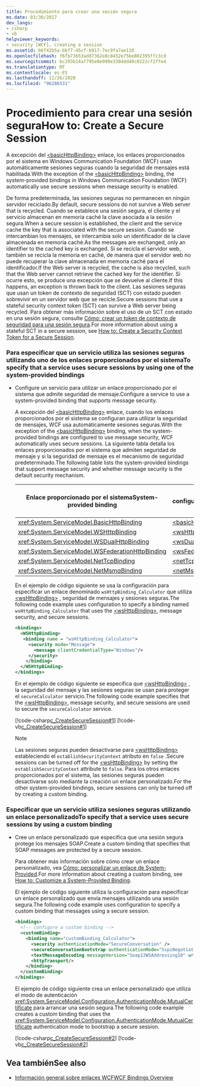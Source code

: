 ```yaml
---
title: Procedimiento para crear una sesión segura
ms.date: 03/30/2017
dev_langs:
- csharp
- vb
helpviewer_keywords:
- security [WCF], creating a session
ms.assetid: b6f42b5a-bbf7-45cf-b917-7ec9fa7ae110
ms.openlocfilehash: f6fb73653add7362e8c8452e75be802395ffc3cd
ms.sourcegitcommit: bc293b14af795e0e999e3304dd40c0222cf2ffe4
ms.translationtype: MT
ms.contentlocale: es-ES
ms.lasthandoff: 11/26/2020
ms.locfileid: "96286531"
---
```

# <a name="how-to-create-a-secure-session"></a><span data-ttu-id="b20fb-102">Procedimiento para crear una sesión segura</span><span class="sxs-lookup"><span data-stu-id="b20fb-102">How to: Create a Secure Session</span></span>

<span data-ttu-id="b20fb-103">A excepción del [\<basicHttpBinding>](../../configure-apps/file-schema/wcf/basichttpbinding.md) enlace, los enlaces proporcionados por el sistema en Windows Communication Foundation (WCF) usan automáticamente sesiones seguras cuando la seguridad de mensajes está habilitada.</span><span class="sxs-lookup"><span data-stu-id="b20fb-103">With the exception of the [\<basicHttpBinding>](../../configure-apps/file-schema/wcf/basichttpbinding.md) binding, the system-provided bindings in Windows Communication Foundation (WCF) automatically use secure sessions when message security is enabled.</span></span>  
  
 <span data-ttu-id="b20fb-104">De forma predeterminada, las sesiones seguras no permanecen en ningún servidor reciclado.</span><span class="sxs-lookup"><span data-stu-id="b20fb-104">By default, secure sessions do not survive a Web server that is recycled.</span></span> <span data-ttu-id="b20fb-105">Cuando se establece una sesión segura, el cliente y el servicio almacenan en memoria caché la clave asociada a la sesión segura.</span><span class="sxs-lookup"><span data-stu-id="b20fb-105">When a secure session is established, the client and the service cache the key that is associated with the secure session.</span></span> <span data-ttu-id="b20fb-106">Cuando se intercambian los mensajes, se intercambia solo un identificador de la clave almacenada en memoria caché.</span><span class="sxs-lookup"><span data-stu-id="b20fb-106">As the messages are exchanged, only an identifier to the cached key is exchanged.</span></span> <span data-ttu-id="b20fb-107">Si se recicla el servidor web, también se recicla la memoria en caché, de manera que el servidor web no puede recuperar la clave almacenada en memoria caché para el identificador.</span><span class="sxs-lookup"><span data-stu-id="b20fb-107">If the Web server is recycled, the cache is also recycled, such that the Web server cannot retrieve the cached key for the identifier.</span></span> <span data-ttu-id="b20fb-108">Si ocurre esto, se produce una excepción que se devuelve al cliente.</span><span class="sxs-lookup"><span data-stu-id="b20fb-108">If this happens, an exception is thrown back to the client.</span></span> <span data-ttu-id="b20fb-109">Las sesiones seguras que usan un token de contexto de seguridad (SCT) con estado pueden sobrevivir en un servidor web que se recicle.</span><span class="sxs-lookup"><span data-stu-id="b20fb-109">Secure sessions that use a stateful security context token (SCT) can survive a Web server being recycled.</span></span> <span data-ttu-id="b20fb-110">Para obtener más información sobre el uso de un SCT con estado en una sesión segura, consulte [Cómo: crear un token de contexto de seguridad para una sesión segura](how-to-create-a-security-context-token-for-a-secure-session.md).</span><span class="sxs-lookup"><span data-stu-id="b20fb-110">For more information about using a stateful SCT in a secure session, see [How to: Create a Security Context Token for a Secure Session](how-to-create-a-security-context-token-for-a-secure-session.md).</span></span>  
  
### <a name="to-specify-that-a-service-uses-secure-sessions-by-using-one-of-the-system-provided-bindings"></a><span data-ttu-id="b20fb-111">Para especificar que un servicio utiliza las sesiones seguras utilizando uno de los enlaces proporcionados por el sistema</span><span class="sxs-lookup"><span data-stu-id="b20fb-111">To specify that a service uses secure sessions by using one of the system-provided bindings</span></span>  
  
- <span data-ttu-id="b20fb-112">Configure un servicio para utilizar un enlace proporcionado por el sistema que admite seguridad de mensaje.</span><span class="sxs-lookup"><span data-stu-id="b20fb-112">Configure a service to use a system-provided binding that supports message security.</span></span>  
  
     <span data-ttu-id="b20fb-113">A excepción del [\<basicHttpBinding>](../../configure-apps/file-schema/wcf/basichttpbinding.md) enlace, cuando los enlaces proporcionados por el sistema se configuran para utilizar la seguridad de mensajes, WCF usa automáticamente sesiones seguras.</span><span class="sxs-lookup"><span data-stu-id="b20fb-113">With the exception of the [\<basicHttpBinding>](../../configure-apps/file-schema/wcf/basichttpbinding.md) binding, when the system-provided bindings are configured to use message security, WCF automatically uses secure sessions.</span></span> <span data-ttu-id="b20fb-114">La siguiente tabla detalla los enlaces proporcionados por el sistema que admiten seguridad de mensaje y si la seguridad de mensaje es el mecanismo de seguridad predeterminado.</span><span class="sxs-lookup"><span data-stu-id="b20fb-114">The following table lists the system-provided bindings that support message security and whether message security is the default security mechanism.</span></span>  
  
    |<span data-ttu-id="b20fb-115">Enlace proporcionado por el sistema</span><span class="sxs-lookup"><span data-stu-id="b20fb-115">System-provided binding</span></span>|<span data-ttu-id="b20fb-116">Elemento configuración</span><span class="sxs-lookup"><span data-stu-id="b20fb-116">Configuration element</span></span>|<span data-ttu-id="b20fb-117">Seguridad de mensaje activada de forma predeterminada</span><span class="sxs-lookup"><span data-stu-id="b20fb-117">Message security on by default</span></span>|  
    |------------------------------|---------------------------|------------------------------------|  
    |<xref:System.ServiceModel.BasicHttpBinding>|[\<basicHttpBinding>](../../configure-apps/file-schema/wcf/basichttpbinding.md)|<span data-ttu-id="b20fb-118">No</span><span class="sxs-lookup"><span data-stu-id="b20fb-118">No</span></span>|  
    |<xref:System.ServiceModel.WSHttpBinding>|[\<wsHttpBinding>](../../configure-apps/file-schema/wcf/wshttpbinding.md)|<span data-ttu-id="b20fb-119">Sí</span><span class="sxs-lookup"><span data-stu-id="b20fb-119">Yes</span></span>|  
    |<xref:System.ServiceModel.WSDualHttpBinding>|[\<wsDualHttpBinding>](../../configure-apps/file-schema/wcf/wsdualhttpbinding.md)|<span data-ttu-id="b20fb-120">Sí</span><span class="sxs-lookup"><span data-stu-id="b20fb-120">Yes</span></span>|  
    |<xref:System.ServiceModel.WSFederationHttpBinding>|[\<wsFederationHttpBinding>](../../configure-apps/file-schema/wcf/wsfederationhttpbinding.md)|<span data-ttu-id="b20fb-121">Sí</span><span class="sxs-lookup"><span data-stu-id="b20fb-121">Yes</span></span>|  
    |<xref:System.ServiceModel.NetTcpBinding>|[\<netTcpBinding>](../../configure-apps/file-schema/wcf/nettcpbinding.md)|<span data-ttu-id="b20fb-122">No</span><span class="sxs-lookup"><span data-stu-id="b20fb-122">No</span></span>|  
    |<xref:System.ServiceModel.NetMsmqBinding>|[\<netMsmqBinding>](../../configure-apps/file-schema/wcf/netmsmqbinding.md)|<span data-ttu-id="b20fb-123">No</span><span class="sxs-lookup"><span data-stu-id="b20fb-123">No</span></span>|  
  
     <span data-ttu-id="b20fb-124">En el ejemplo de código siguiente se usa la configuración para especificar un enlace denominado `wsHttpBinding_Calculator` que utiliza [\<wsHttpBinding>](../../configure-apps/file-schema/wcf/wshttpbinding.md) , seguridad de mensajes y sesiones seguras.</span><span class="sxs-lookup"><span data-stu-id="b20fb-124">The following code example uses configuration to specify a binding named `wsHttpBinding_Calculator` that uses the [\<wsHttpBinding>](../../configure-apps/file-schema/wcf/wshttpbinding.md), message security, and secure sessions.</span></span>  
  
    ```xml  
    <bindings>  
      <WSHttpBinding>  
       <binding name = "wsHttpBinding_Calculator">  
         <security mode="Message">  
           <message clientCredentialType="Windows"/>  
         </security>  
        </binding>  
      </WSHttpBinding>  
    </bindings>  
    ```  
  
     <span data-ttu-id="b20fb-125">En el ejemplo de código siguiente se especifica que [\<wsHttpBinding>](../../configure-apps/file-schema/wcf/wshttpbinding.md) , la seguridad del mensaje y las sesiones seguras se usan para proteger el `secureCalculator` servicio.</span><span class="sxs-lookup"><span data-stu-id="b20fb-125">The following code example specifies that the [\<wsHttpBinding>](../../configure-apps/file-schema/wcf/wshttpbinding.md), message security, and secure sessions are used to secure the `secureCalculator` service.</span></span>  
  
     [!code-csharp[c_CreateSecureSession#1](../../../../samples/snippets/csharp/VS_Snippets_CFX/c_createsecuresession/cs/secureservice.cs#1)]
     [!code-vb[c_CreateSecureSession#1](../../../../samples/snippets/visualbasic/VS_Snippets_CFX/c_createsecuresession/vb/secureservice.vb#1)]  
  
    > [!NOTE]
    > <span data-ttu-id="b20fb-126">Las sesiones seguras pueden desactivarse para [\<wsHttpBinding>](../../configure-apps/file-schema/wcf/wshttpbinding.md) estableciendo el `establishSecurityContext` atributo en `false` .</span><span class="sxs-lookup"><span data-stu-id="b20fb-126">Secure sessions can be turned off for the [\<wsHttpBinding>](../../configure-apps/file-schema/wcf/wshttpbinding.md) by setting the `establishSecurityContext` attribute to `false`.</span></span> <span data-ttu-id="b20fb-127">Para los otros enlaces proporcionados por el sistema, las sesiones seguras pueden desactivarse solo mediante la creación un enlace personalizado.</span><span class="sxs-lookup"><span data-stu-id="b20fb-127">For the other system-provided bindings, secure sessions can only be turned off by creating a custom binding.</span></span>  
  
### <a name="to-specify-that-a-service-uses-secure-sessions-by-using-a-custom-binding"></a><span data-ttu-id="b20fb-128">Especificar que un servicio utiliza sesiones seguras utilizando un enlace personalizado</span><span class="sxs-lookup"><span data-stu-id="b20fb-128">To specify that a service uses secure sessions by using a custom binding</span></span>  
  
- <span data-ttu-id="b20fb-129">Cree un enlace personalizado que especifica que una sesión segura protege los mensajes SOAP.</span><span class="sxs-lookup"><span data-stu-id="b20fb-129">Create a custom binding that specifies that SOAP messages are protected by a secure session.</span></span>  
  
     <span data-ttu-id="b20fb-130">Para obtener más información sobre cómo crear un enlace personalizado, vea [Cómo: personalizar un enlace de System-Provided](../extending/how-to-customize-a-system-provided-binding.md).</span><span class="sxs-lookup"><span data-stu-id="b20fb-130">For more information about creating a custom binding, see [How to: Customize a System-Provided Binding](../extending/how-to-customize-a-system-provided-binding.md).</span></span>  
  
     <span data-ttu-id="b20fb-131">El ejemplo de código siguiente utiliza la configuración para especificar un enlace personalizado que envía mensajes utilizando una sesión segura.</span><span class="sxs-lookup"><span data-stu-id="b20fb-131">The following code example uses configuration to specify a custom binding that messages using a secure session.</span></span>  
  
    ```xml  
    <bindings>  
      <!-- configure a custom binding -->  
      <customBinding>  
        <binding name="customBinding_Calculator">  
          <security authenticationMode="SecureConversation" />  
          <secureConversationBootstrap authenticationMode="SspiNegotiated" />  
          <textMessageEncoding messageVersion="Soap12WSAddressing10" writeEncoding="utf-8"/>  
          <httpTransport/>  
        </binding>  
      </customBinding>  
    </bindings>  
    ```  
  
     <span data-ttu-id="b20fb-132">El ejemplo de código siguiente crea un enlace personalizado que utiliza el modo de autenticación <xref:System.ServiceModel.Configuration.AuthenticationMode.MutualCertificate> para arrancar una sesión segura.</span><span class="sxs-lookup"><span data-stu-id="b20fb-132">The following code example creates a custom binding that uses the <xref:System.ServiceModel.Configuration.AuthenticationMode.MutualCertificate> authentication mode to bootstrap a secure session.</span></span>  
  
     [!code-csharp[c_CreateSecureSession#2](../../../../samples/snippets/csharp/VS_Snippets_CFX/c_createsecuresession/cs/secureservice.cs#2)]
     [!code-vb[c_CreateSecureSession#2](../../../../samples/snippets/visualbasic/VS_Snippets_CFX/c_createsecuresession/vb/secureservice.vb#2)]  
  
## <a name="see-also"></a><span data-ttu-id="b20fb-133">Vea también</span><span class="sxs-lookup"><span data-stu-id="b20fb-133">See also</span></span>

- [<span data-ttu-id="b20fb-134">Información general sobre enlaces WCF</span><span class="sxs-lookup"><span data-stu-id="b20fb-134">WCF Bindings Overview</span></span>](../bindings-overview.md)
